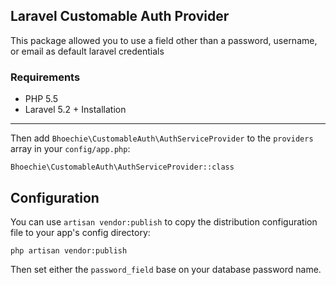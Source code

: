 ## Laravel Customable Auth Provider
This package allowed you to use a field other than a password, username, or email as default laravel credentials

### Requirements

- PHP 5.5
- Laravel 5.2 +
Installation
------------
    
Then add `Bhoechie\CustomableAuth\AuthServiceProvider` to the `providers` array in your `config/app.php`:

    Bhoechie\CustomableAuth\AuthServiceProvider::class
    
    
Configuration
-------------
 
You can use `artisan vendor:publish` to copy the distribution configuration file to your app's config directory:

    php artisan vendor:publish
    
Then set either the `password_field` base on your database password name.
